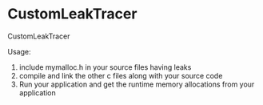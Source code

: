 # CustomLeakTracer
CustomLeakTracer

Usage:
1. include mymalloc.h in your source files having leaks
2. compile and link the other c files along with your source code
3. Run your application and get the runtime memory allocations from your application
